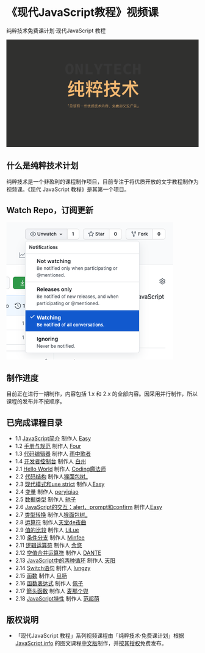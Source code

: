 # 《现代JavaScript教程》视频课

纯粹技术免费课计划·现代JavaScript 教程

![picture 1](images/2bb77f504f3f38f53fb7ca1a3cdf89bdbca674e8fe455e92c5c8eb103928060e.png)  

## 什么是纯粹技术计划

纯粹技术是一个非盈利的课程制作项目，目前专注于将优质开放的文字教程制作为视频课。《现代 JavaScript 教程》是其第一个项目。

## Watch Repo，订阅更新

![picture 2](images/40e37b966bbfb5bbc4627962927a567c250ebe3ea0f0661f326839f7e2fc5168.png)  


## 制作进度

目前正在进行一期制作，内容包括 1.x 和 2.x 的全部内容。因采用并行制作，所以课程的发布并不按顺序。

## 已完成课程目录

- 1.1 [JavaScript简介](https://www.bilibili.com/video/BV1Gp4y1r7K3) 制作人 [Easy](https://weibo.com/easy)
- 1.2 [手册与规范](https://www.bilibili.com/video/BV1VA411x7N5/) 制作人 [Four](http://neychang.com) 
- 1.3 [代码编辑器](https://www.bilibili.com/video/BV19Z4y137KW/) 制作人 [雨中歌者](https://weibo.com/esinger)
- 1.4 [开发者控制台](https://www.bilibili.com/video/BV1xp4y1r7SN/) 制作人 [白州](https://space.bilibili.com/5174935)
- 2.1 [Hello World](https://www.bilibili.com/video/BV1bZ4y1G7wK/) 制作人 [Coding魔法师](https://space.bilibili.com/363772205?share_medium=android&share_source=weixin&bbid=XY5B7FC57FF644BA1B033C110A17C26F862B1&ts=1606317593798)
- 2.2 [代码结构](https://www.bilibili.com/video/BV1w54y1t7C7) 制作人[猴面包树_](https://space.bilibili.com/636384)
- 2.3 [现代模式和use strict](https://www.bilibili.com/video/BV19y4y1i7Ex/) 制作人[Easy](https://weibo.com/easy)
- 2.4 [变量](https://www.bilibili.com/video/BV1Z541137Xb) 制作人 [peryiqiao](https://yiqiao.me)
- 2.5 [数据类型](https://www.bilibili.com/video/bv1ut4y1Y7WR) 制作人 [驰子](https://space.bilibili.com/481747845)
- 2.6 [JavaScript的交互：alert、prompt和confirm](https://www.bilibili.com/video/BV1664y1o7uh/) 制作人[Easy](https://weibo.com/easy)
- 2.7 [类型转换](https://www.bilibili.com/video/BV1jz4y1k7S3) 制作人[猴面包树_](https://space.bilibili.com/636384)
- 2.8 [运算符]( https://www.bilibili.com/video/BV1Vp4y167Pb) 制作人[天堂de夜曲](https://space.bilibili.com/23064489)
- 2.9 [值的比较](https://www.bilibili.com/video/BV1oK411G7jk/) 制作人 [LiLue](https://space.bilibili.com/99796959)
- 2.10 [条件分支](https://www.bilibili.com/video/BV1tz4y1k7hC) 制作人 [Minfee](https://space.bilibili.com/234311626)
- 2.11 [逻辑运算符](https://www.bilibili.com/video/BV1gK4y177ng/) 制作人 [余悠](https://weibo.com/siinaa)
- 2.12 [空值合并运算符](https://www.bilibili.com/video/BV1s5411578W/) 制作人 [DANTE](https://github.com/dantefung)
- 2.13 [JavaScript中的两种循环](https://www.bilibili.com/video/BV1N54y167WF) 制作人 [天阳](https://weibo.com/232544563)
- 2.14 [Switch语句](https://www.bilibili.com/video/BV1xz4y1k7BG) 制作人 [lungzy](https://space.bilibili.com/51628157)
- 2.15 [函数](https://www.bilibili.com/video/BV1kK411V7tj) 制作人 [旦肠](https://space.bilibili.com/5696987)
- 2.16 [函数表达式](https://www.bilibili.com/video/BV1Qa4y1p71j) 制作人 [佩子](https://space.bilibili.com/61872678)
- 2.17 [箭头函数](https://www.bilibili.com/video/bv1c5411G7Ls) 制作人 [麦那个兜](https://weibo.com/i9sky)
- 2.18 [JavaScript特性](https://www.bilibili.com/video/BV1Gf4y1v7it/) 制作人 [范超萌](https://weibo.com/imfxx)

## 版权说明

- 「现代JavaScript 教程」系列视频课程由「纯粹技术·免费课计划」根据 [JavaScript.info](https://javascript.info/) 的图文课程[中文版](https://zh.javascript.info/)制作，并[按其授权](https://javascript.info/terms)免费发布。